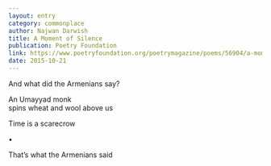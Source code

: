 ```yaml
---
layout: entry
category: commonplace
author: Najwan Darwish
title: A Moment of Silence
publication: Poetry Foundation
link: https://www.poetryfoundation.org/poetrymagazine/poems/56904/a-moment-of-silence
date: 2015-10-21
---
```


And what did the Armenians say?

An Umayyad monk
<br>spins wheat and wool above us

Time is a scarecrow

•

That’s what the Armenians said